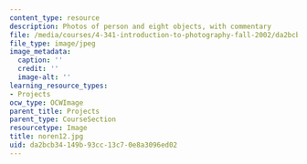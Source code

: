 ```yaml
---
content_type: resource
description: Photos of person and eight objects, with commentary
file: /media/courses/4-341-introduction-to-photography-fall-2002/da2bcb34149b93cc13c70e8a3096ed02_noren12.jpg
file_type: image/jpeg
image_metadata:
  caption: ''
  credit: ''
  image-alt: ''
learning_resource_types:
- Projects
ocw_type: OCWImage
parent_title: Projects
parent_type: CourseSection
resourcetype: Image
title: noren12.jpg
uid: da2bcb34-149b-93cc-13c7-0e8a3096ed02
---
```


